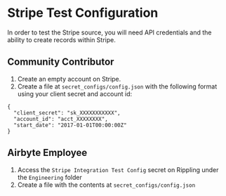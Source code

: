 # Stripe Test Configuration

In order to test the Stripe source, you will need API credentials and the ability to create records within Stripe.

## Community Contributor

1. Create an empty account on Stripe. 
1. Create a file at `secret_configs/config.json` with the following format using your client secret and account id:
```
{
  "client_secret": "sk_XXXXXXXXXXX",
  "account_id": "acct_XXXXXXXX",
  "start_date": "2017-01-01T00:00:00Z"
}
```

## Airbyte Employee

1. Access the `Stripe Integration Test Config` secret on Rippling under the `Engineering` folder
1. Create a file with the contents at `secret_configs/config.json`

